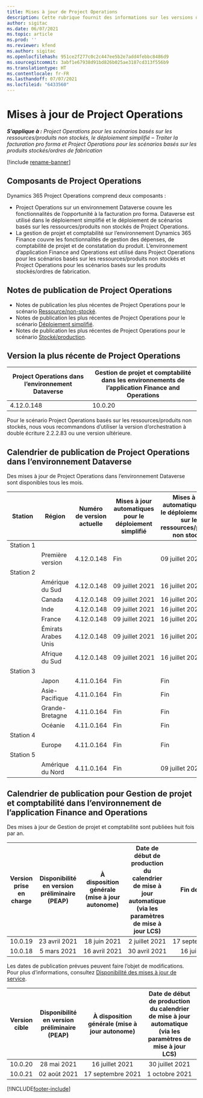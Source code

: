 ```yaml
---
title: Mises à jour de Project Operations
description: Cette rubrique fournit des informations sur les versions de Dynamics 365 Project Operations.
author: sigitac
ms.date: 06/07/2021
ms.topic: article
ms.prod: ''
ms.reviewer: kfend
ms.author: sigitac
ms.openlocfilehash: 951ce2f277c0c2c447ee5b2e7add4febbc8486d9
ms.sourcegitcommit: 3abf1e67938d91bd826b025ae3187cd313f556b9
ms.translationtype: HT
ms.contentlocale: fr-FR
ms.lasthandoff: 07/07/2021
ms.locfileid: "6433560"
---
```

# <a name="project-operations-updates"></a>Mises à jour de Project Operations

_**S’applique à :** Project Operations pour les scénarios basés sur les ressources/produits non stockés, le déploiement simplifié – Traiter la facturation pro forma et Project Operations pour les scénarios basés sur les produits stockés/ordres de fabrication_

[!include [rename-banner](~/includes/cc-data-platform-banner.md)]

## <a name="project-operations-components"></a>Composants de Project Operations

Dynamics 365 Project Operations comprend deux composants :

- Project Operations sur un environnement Dataverse couvre les fonctionnalités de l’opportunité à la facturation pro forma. Dataverse est utilisé dans le déploiement simplifié et le déploiement de scénarios basés sur les ressources/produits non stockés de Project Operations.
- La gestion de projet et comptabilité sur l’environnement Dynamics 365 Finance couvre les fonctionnalités de gestion des dépenses, de comptabilité de projet et de constatation du produit. L’environnement d’application Finance and Operations est utilisé dans Project Operations pour les scénarios basés sur les ressources/produits non stockés et Project Operations pour les scénarios basés sur les produits stockés/ordres de fabrication.

## <a name="project-operations-release-notes"></a>Notes de publication de Project Operations
- Notes de publication les plus récentes de Project Operations pour le scénario [Ressource/non-stocké](whats-new-july-2021-resource-based.md).
- Notes de publication les plus récentes de Project Operations pour le scénario [Déploiement simplifié](../pro/whats-new/whats-new-july-2021-lite.md).
- Notes de publication les plus récentes de Project Operations pour le scénario [Stocké/production](../prod-pma/whats-new/whats-new-jul-2021-stocked.md).

## <a name="project-operations-latest-version"></a>Version la plus récente de Project Operations

| Project Operations dans l’environnement Dataverse | Gestion de projet et comptabilité dans les environnements de l’application Finance and Operations | 
| --- | --- |
| 4.12.0.148 | 10.0.20 |

Pour le scénario Project Operations basés sur les ressources/produits non stockés, nous vous recommandons d’utiliser la version d’orchestration à double écriture 2.2.2.83 ou une version ultérieure.

## <a name="release-schedule-for-project-operations-on-dataverse-environment"></a>Calendrier de publication de Project Operations dans l’environnement Dataverse

Des mises à jour de Project Operations dans l’environnement Dataverse sont disponibles tous les mois. 

| Station | Région | Numéro de version actuelle | Mises à jour automatiques pour le déploiement simplifié | Mises à jour automatiques pour le déploiement basé sur les ressources/produits non stockés | Prochain numéro de version | Prochaine version généralement disponible |
|-----------|-----------------------|-----------------|--------------|---------------------|---------------------|---------------------|
| Station 1 |   &nbsp;              |    &nbsp;       | &nbsp;       |      &nbsp;         |      &nbsp;         |      &nbsp;         |
|   &nbsp;  | Première version         |  4.12.0.148     | Fin     | 09 juillet 2021          | À définir                 | 06 août 2021        |
| Station 2 |   &nbsp;              |    &nbsp;       | &nbsp;       |      &nbsp;         |      &nbsp;         |      &nbsp;         |
|   &nbsp;  | Amérique du Sud         |  4.12.0.148     | 09 juillet 2021   | 16 juillet 2021          | À définir                 | 06 août 2021        |
|    &nbsp; | Canada                |  4.12.0.148     | 09 juillet 2021   | 16 juillet 2021          | À définir                 | 06 août 2021        |
|   &nbsp;  | Inde                 |  4.12.0.148     | 09 juillet 2021   | 16 juillet 2021          | À définir                 | 06 août 2021        |
|   &nbsp;  | France                |  4.12.0.148     | 09 juillet 2021   | 16 juillet 2021          | À définir                 | 06 août 2021        |
|   &nbsp;  | Émirats Arabes Unis  |  4.12.0.148     | 09 juillet 2021   | 16 juillet 2021          | À définir                 | 06 août 2021        |
|   &nbsp;  | Afrique du Sud          |  4.12.0.148     | 09 juillet 2021   | 16 juillet 2021          | À définir                 | 06 août 2021        |
| Station 3 |      &nbsp;           |     &nbsp;      |     &nbsp;   |      &nbsp;         |      &nbsp;         |      &nbsp;         |
|   &nbsp;  | Japon                 |  4.11.0.164     | Fin     | Fin            | 4.12.0.148          | 09 juillet 2021          |
|   &nbsp;  | Asie-Pacifique          |  4.11.0.164     | Fin     | Fin            | 4.12.0.148          | 09 juillet 2021          |
|   &nbsp;  | Grande-Bretagne         |  4.11.0.164     | Fin     | Fin            | 4.12.0.148          | 09 juillet 2021          |
|   &nbsp;  | Océanie               |  4.11.0.164     | Fin     | Fin            | 4.12.0.148          | 09 juillet 2021          |
| Station 4 |     &nbsp;            |     &nbsp;      |     &nbsp;   |      &nbsp;         |      &nbsp;         |      &nbsp;         |
|   &nbsp;  | Europe                |  4.11.0.164     | Fin     | Fin            | 4.12.0.148          | 16 juillet 2021          |
| Station 5 |     &nbsp;            |     &nbsp;      |     &nbsp;   |      &nbsp;         |      &nbsp;         |      &nbsp;         |
|   &nbsp;  | Amérique du Nord         |  4.11.0.164     | Fin     | 09 juillet 2021          | 4.12.0.148          | 23 juillet 2021          |



## <a name="release-schedule-for-project-management-and-accounting-in-the-finance-and-operations-apps-environment"></a>Calendrier de publication pour Gestion de projet et comptabilité dans l’environnement de l’application Finance and Operations

Des mises à jour de Gestion de projet et comptabilité sont publiées huit fois par an.

|          Version prise en charge          | Disponibilité en version préliminaire (PEAP) | À disposition générale (mise à jour autonome) | Date de début de production du calendrier de mise à jour automatique (via les paramètres de mise à jour LCS) |   Fin de service   |
|:-------------------------:|:---------------------------:|:---------------------------------:|:--------------------------------------------------------------------:|:------------------:|
|          10.0.19          |        23 avril 2021       |            18 juin 2021           |                             2 juillet 2021                             | 17 septembre 2021 |
|          10.0.18          |        5 mars 2021        |           16 avril 2021          |                            30 avril 2021                            |    16 juillet 2021   |


Les dates de publication prévues peuvent faire l’objet de modifications. Pour plus d’informations, consultez [Disponibilité des mises à jour de service](/dynamics365/fin-ops-core/fin-ops/get-started/public-preview-releases?toc=%2fdynamics365%2ffinance%2ftoc.json).

|          Version cible          | Disponibilité en version préliminaire (PEAP) | À disposition générale (mise à jour autonome) | Date de début de production du calendrier de mise à jour automatique (via les paramètres de mise à jour LCS) |   Fin de service   |
|:-------------------------:|:---------------------------:|:---------------------------------:|:--------------------------------------------------------------------:|:------------------:|
|          10.0.20          |         28 mai 2021        |           16 juillet 2021           |                             30 juillet 2021                             |  22 octobre 2021  |
|          10.0.21          |         02 août 2021     |           17 septembre 2021      |                             1 octobre 2021                           |  10 décembre 2021  |


[!INCLUDE[footer-include](../includes/footer-banner.md)]
